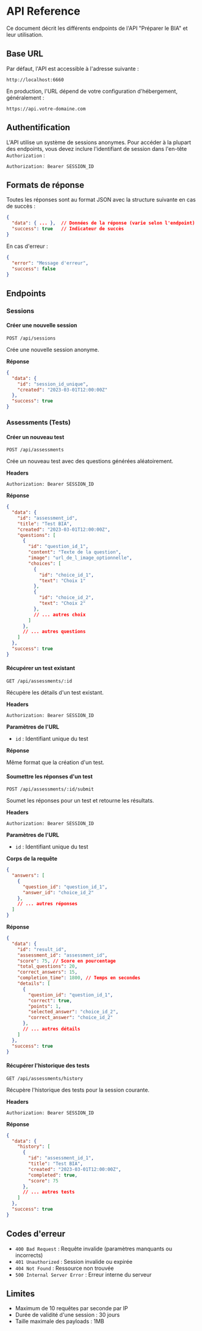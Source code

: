 # API Reference

Ce document décrit les différents endpoints de l'API "Préparer le BIA" et leur utilisation.

## Base URL

Par défaut, l'API est accessible à l'adresse suivante :

```
http://localhost:6660
```

En production, l'URL dépend de votre configuration d'hébergement, généralement :

```
https://api.votre-domaine.com
```

## Authentification

L'API utilise un système de sessions anonymes. Pour accéder à la plupart des endpoints, vous devez inclure l'identifiant de session dans l'en-tête `Authorization` :

```
Authorization: Bearer SESSION_ID
```

## Formats de réponse

Toutes les réponses sont au format JSON avec la structure suivante en cas de succès :

```json
{
  "data": { ... },  // Données de la réponse (varie selon l'endpoint)
  "success": true   // Indicateur de succès
}
```

En cas d'erreur :

```json
{
  "error": "Message d'erreur",
  "success": false
}
```

## Endpoints

### Sessions

#### Créer une nouvelle session

```
POST /api/sessions
```

Crée une nouvelle session anonyme.

**Réponse**

```json
{
  "data": {
    "id": "session_id_unique",
    "created": "2023-03-01T12:00:00Z"
  },
  "success": true
}
```

### Assessments (Tests)

#### Créer un nouveau test

```
POST /api/assessments
```

Crée un nouveau test avec des questions générées aléatoirement.

**Headers**

```
Authorization: Bearer SESSION_ID
```

**Réponse**

```json
{
  "data": {
    "id": "assessment_id",
    "title": "Test BIA",
    "created": "2023-03-01T12:00:00Z",
    "questions": [
      {
        "id": "question_id_1",
        "content": "Texte de la question",
        "image": "url_de_l_image_optionnelle",
        "choices": [
          {
            "id": "choice_id_1",
            "text": "Choix 1"
          },
          {
            "id": "choice_id_2",
            "text": "Choix 2"
          },
          // ... autres choix
        ]
      },
      // ... autres questions
    ]
  },
  "success": true
}
```

#### Récupérer un test existant

```
GET /api/assessments/:id
```

Récupère les détails d'un test existant.

**Headers**

```
Authorization: Bearer SESSION_ID
```

**Paramètres de l'URL**

- `id` : Identifiant unique du test

**Réponse**

Même format que la création d'un test.

#### Soumettre les réponses d'un test

```
POST /api/assessments/:id/submit
```

Soumet les réponses pour un test et retourne les résultats.

**Headers**

```
Authorization: Bearer SESSION_ID
```

**Paramètres de l'URL**

- `id` : Identifiant unique du test

**Corps de la requête**

```json
{
  "answers": [
    {
      "question_id": "question_id_1",
      "answer_id": "choice_id_2"
    },
    // ... autres réponses
  ]
}
```

**Réponse**

```json
{
  "data": {
    "id": "result_id",
    "assessment_id": "assessment_id",
    "score": 75, // Score en pourcentage
    "total_questions": 20,
    "correct_answers": 15,
    "completion_time": 1800, // Temps en secondes
    "details": [
      {
        "question_id": "question_id_1",
        "correct": true,
        "points": 1,
        "selected_answer": "choice_id_2",
        "correct_answer": "choice_id_2"
      },
      // ... autres détails
    ]
  },
  "success": true
}
```

#### Récupérer l'historique des tests

```
GET /api/assessments/history
```

Récupère l'historique des tests pour la session courante.

**Headers**

```
Authorization: Bearer SESSION_ID
```

**Réponse**

```json
{
  "data": {
    "history": [
      {
        "id": "assessment_id_1",
        "title": "Test BIA",
        "created": "2023-03-01T12:00:00Z",
        "completed": true,
        "score": 75
      },
      // ... autres tests
    ]
  },
  "success": true
}
```

## Codes d'erreur

- `400 Bad Request` : Requête invalide (paramètres manquants ou incorrects)
- `401 Unauthorized` : Session invalide ou expirée
- `404 Not Found` : Ressource non trouvée
- `500 Internal Server Error` : Erreur interne du serveur

## Limites

- Maximum de 10 requêtes par seconde par IP
- Durée de validité d'une session : 30 jours
- Taille maximale des payloads : 1MB 